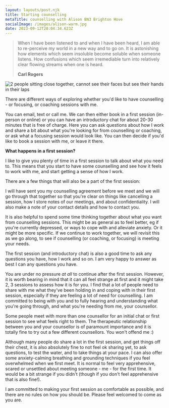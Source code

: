 ```yaml
---
layout: layouts/post.njk
title: Starting counselling
metaTitle: counselling with Alison BN3 Brighton Hove
socialImage: /images/alison-warm.jpg
date: 2023-09-12T20:04:34.623Z
---
```

> When I have been listened to and when I have been heard, I am able to re-perceive my world in a new way and to go on. It is astonishing how elements which seem insoluble become soluble when someone listens. How confusions which seem irremediable turn into relatively clear flowing streams when one is heard.
>
> **C﻿arl Rogers**

![2 people sitting close together, cannot see their faces but see their hands in their laps](/images/priscilla-du-preez-F9DFuJoS9EU-unsplash.jpg)

There are different ways of exploring whether you'd like to have counselling - or focusing, or coaching sessions with me.

Y﻿ou can email, text or call me. We can then either book in a first session (in-person or online) or you can have an introductory chat for about 20-30 minutes that is free of charge. Here you can ask questions about how I work and share a bit about what you're looking for from counselling or coaching, or ask what a focusing session would look like. You can then decide if you'd like to book a session with me, or leave it there.

**W﻿hat happens in a first session?**

I﻿ like to give you plenty of time in a first session to talk about what you need to. This means that you start to have some counselling and see how it feels to work with me, and start getting a sense of how I work.

T﻿here are a few things that will also be a part of the first session:

I﻿ will have sent you my counselling agreement before we meet and we will go through that together so that you're clear on things like cancelling a session, how I store notes of our meetings, and about confidentiality. I will also make a note of your contact details and how to contact you.

It is also helpful to spend some time thinking together about what you want from counselling sessions. This might be as general as to feel better, eg if you're currently depressed, or ways to cope with and alleviate anxiety. Or it might be more specific. If we continue to work together, we will revisit this as we go along, to see if counselling (or coaching, or focusing) is meeting your needs. 

T﻿he first session (and introductory chat) is also a good time to ask any questions you have, how I work and so on. I am very happy to answer as best I can any questions you have.

Y﻿ou are under no pressure *at all* to continue after the first session. However, it is worth bearing in mind that it can all feel strange at first and it might take 2, 3 sessions to assess how it is for you. I find that a lot of people need to share with me what they've been holding in and coping with in their first session, especially if they are feeling a lot of need for counselling. I am committed to being with you and to fully hearing and understanding what you're going through, and what you're needing from me, your counsellor.

Some people meet with more than one counsellor for an initial chat or first session to see what feels right to them. The therapeutic relationship between you and your counsellor is of paramount importance and it is totally fine to try out a few different counsellors. You won't offend me :)

A﻿lthough many people do share a lot in the first session, and get things off their chest, it is also absolutely fine to not feel ok sharing yet, to ask questions, to test the water, and to take things
at your pace. I can also offer some anxiety-calming breathing and grounding techniques if you feel overwhelmed when we first meet. It is normal to feel very apprehensive, scared or unsettled about meeting someone - me - for the first time. It would be a bit strange if you didn't (though if you don't feel apprehensive that is also fine!).

I﻿ am committed to making your first session as comfortable as possible, and there are no rules on how you should be. Please feel welcomed to come as you are.
